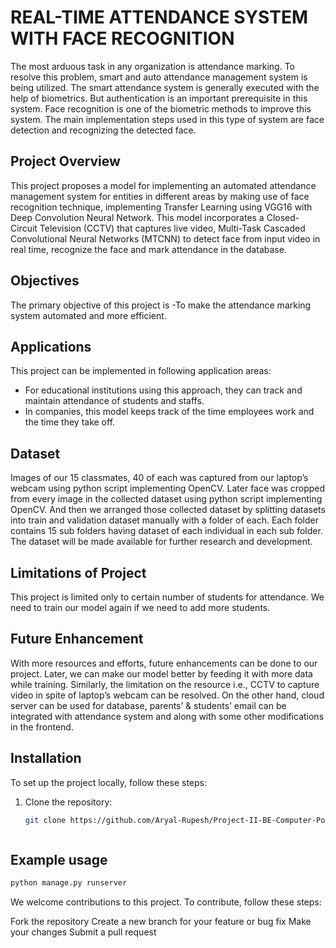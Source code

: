 # REAL-TIME ATTENDANCE SYSTEM WITH FACE RECOGNITION

The most arduous task in any organization is attendance marking. To resolve this problem, 
smart and auto attendance management system is being utilized. The smart attendance 
system is generally executed with the help of biometrics. But authentication is an important 
prerequisite in this system. Face recognition is one of the biometric methods to improve this 
system. The main implementation steps used in this type of system are face detection and 
recognizing the detected face.

## Project Overview

This project proposes a model for implementing an automated attendance management 
system for entities in different areas by making use of face recognition technique, 
implementing Transfer Learning using VGG16 with Deep Convolution Neural Network. 
This model incorporates a Closed-Circuit Television (CCTV) that captures live video, 
Multi-Task Cascaded Convolutional Neural Networks (MTCNN) to detect face from input 
video in real time, recognize the face and mark attendance in the database.

## Objectives 

The primary objective of this project is
-To make the attendance marking system automated and more efficient.

## Applications

This project can be implemented in following application areas:
- For educational institutions using this approach, they can track and maintain 
attendance of students and staffs.
- In companies, this model keeps track of the time employees work and the time they 
take off.


## Dataset

Images of our 15 classmates, 40 of each was captured from our laptop’s webcam using 
python script implementing OpenCV. Later face was cropped from every image in the
collected dataset using python script implementing OpenCV. And then we arranged those 
collected dataset by splitting datasets into train and validation dataset manually with a folder 
of each. Each folder contains 15 sub folders having dataset of each individual in each sub 
folder. The dataset will be made available for further research and development.

## Limitations of Project

This project is limited only to certain number of students for attendance. We need to train 
our model again if we need to add more students.

## Future Enhancement

With more resources and efforts, future enhancements can be done to our project. Later, we 
can make our model better by feeding it with more data while training. Similarly, the 
limitation on the resource i.e., CCTV to capture video in spite of laptop’s webcam can be 
resolved. On the other hand, cloud server can be used for database, parents’ & students’ 
email can be integrated with attendance system and along with some other modifications in 
the frontend.

## Installation

To set up the project locally, follow these steps:

1. Clone the repository:
   ```bash
   git clone https://github.com/Aryal-Rupesh/Project-II-BE-Computer-Pokhara-University-.git  
   


## Example usage
```bash 
python manage.py runserver
```
We welcome contributions to this project. To contribute, follow these steps:

Fork the repository
Create a new branch for your feature or bug fix
Make your changes
Submit a pull request

